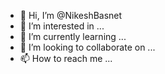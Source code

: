 - 👋 Hi, I’m @NikeshBasnet
- 👀 I’m interested in ...
- 🌱 I’m currently learning ...
- 💞️ I’m looking to collaborate on ...
- 📫 How to reach me ...

<!---
NikeshBasnet/NikeshBasnet is a ✨ special ✨ repository because its `README.md` (this file) appears on your GitHub profile.
You can click the Preview link to take a look at your changes.
--->
